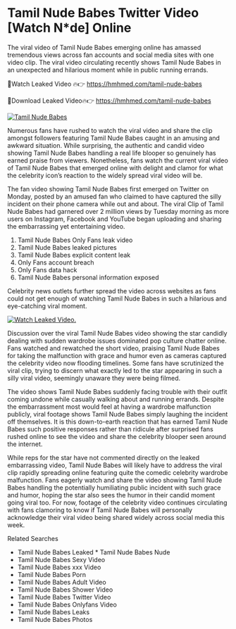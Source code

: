 ﻿# Tamil Nude Babes Twitter Video [Watch N*de] Online

The viral video of ﻿Tamil Nude Babes emerging online has amassed tremendous views across fan accounts and social media sites with one video clip. The viral video circulating recently shows ﻿Tamil Nude Babes in an unexpected and hilarious moment while in public running errands. 

🔴Watch Leaked Video 🔥👉  https://hmhmed.com/tamil-nude-babes 

🔴Download Leaked Video🔥👉  https://hmhmed.com/tamil-nude-babes 

[![Tamil Nude Babes](https://i.imgur.com/dJHk4Zq.gif)](https://hmhmed.com/tamil-nude-babes)

Numerous fans have rushed to watch the viral video and share the clip amongst followers featuring ﻿Tamil Nude Babes caught in an amusing and awkward situation. While surprising, the authentic and candid video showing ﻿Tamil Nude Babes handling a real life blooper so genuinely has earned praise from viewers. Nonetheless, fans watch the current viral video of ﻿Tamil Nude Babes that emerged online with delight and clamor for what the celebrity icon’s reaction to the widely spread viral video will be.

The fan video showing ﻿Tamil Nude Babes first emerged on Twitter on Monday, posted by an amused fan who claimed to have captured the silly incident on their phone camera while out and about. The viral Clip of ﻿Tamil Nude Babes had garnered over 2 million views by Tuesday morning as more users on Instagram, Facebook and YouTube began uploading and sharing the embarrassing yet entertaining video. 

1. ﻿Tamil Nude Babes Only Fans leak video
2. ﻿Tamil Nude Babes leaked pictures
3. ﻿Tamil Nude Babes explicit content leak
4. Only Fans account breach
5. Only Fans data hack
6. ﻿Tamil Nude Babes personal information exposed

Celebrity news outlets further spread the video across websites as fans could not get enough of watching ﻿Tamil Nude Babes in such a hilarious and eye-catching viral moment. 

[![Watch Leaked Video.](https://miro.medium.com/v2/resize:fit:828/format:webp/1*cilzJN44JGOrTw9NJCrNHA.gif "Watch Leaked Video")](https://hmhmed.com/tamil-nude-babes)

Discussion over the viral ﻿Tamil Nude Babes video showing the star candidly dealing with sudden wardrobe issues dominated pop culture chatter online. Fans watched and rewatched the short video, praising ﻿Tamil Nude Babes for taking the malfunction with grace and humor even as cameras captured the celebrity video now flooding timelines. Some fans have scrutinized the viral clip, trying to discern what exactly led to the star appearing in such a silly viral video, seemingly unaware they were being filmed.

The video shows ﻿Tamil Nude Babes suddenly facing trouble with their outfit coming undone while casually walking about and running errands. Despite the embarrassment most would feel at having a wardrobe malfunction publicly, viral footage shows ﻿Tamil Nude Babes simply laughing the incident off themselves. It is this down-to-earth reaction that has earned ﻿Tamil Nude Babes such positive responses rather than ridicule after surprised fans rushed online to see the video and share the celebrity blooper seen around the internet.  

While reps for the star have not commented directly on the leaked embarrassing video, ﻿Tamil Nude Babes will likely have to address the viral clip rapidly spreading online featuring quite the comedic celebrity wardrobe malfunction. Fans eagerly watch and share the video showing ﻿Tamil Nude Babes handling the potentially humiliating public incident with such grace and humor, hoping the star also sees the humor in their candid moment going viral too. For now, footage of the celebrity video continues circulating with fans clamoring to know if ﻿Tamil Nude Babes will personally acknowledge their viral video being shared widely across social media this week.

Related Searches
* ﻿Tamil Nude Babes Leaked
﻿* Tamil Nude Babes Nude
* ﻿Tamil Nude Babes Sexy Video
* ﻿Tamil Nude Babes xxx Video
* ﻿Tamil Nude Babes Porn
* ﻿Tamil Nude Babes Adult Video
* ﻿Tamil Nude Babes Shower Video
* ﻿Tamil Nude Babes Twitter Video
* ﻿Tamil Nude Babes Onlyfans Video
* ﻿Tamil Nude Babes Leaks
* ﻿Tamil Nude Babes Photos